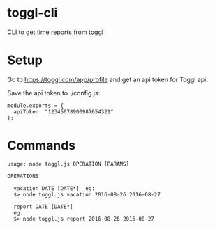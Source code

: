 # toggl-cli
CLI to get time reports from toggl

# Setup

Go to https://toggl.com/app/profile and get an api token for Toggl api.

Save the api token to ./config.js:
```
module.exports = {
  apiToken: "12345678900987654321"
};
```

# Commands

```
usage: node toggl.js OPERATION [PARAMS]

OPERATIONS:

  vacation DATE [DATE*]  eg:
  $> node toggl.js vacation 2016-08-26 2016-08-27

  report DATE [DATE*]
  eg:
  $> node toggl.js report 2016-08-26 2016-08-27
```

